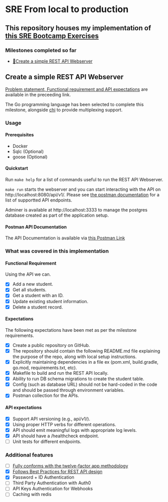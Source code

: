 # SRE From local to production

## This repository houses my implementation of [this SRE Bootcamp Exercises](https://playbook.one2n.in/sre-bootcamp/sre-bootcamp-exercises#:~:text=%F0%9F%92%AA-,SRE%20bootcamp%20exercises,-Part%20One%20%2D%20From)

### Milestones completed so far

- [🏅Create a simple REST API Webserver](#create-a-simple-rest-api-webserver)

## Create a simple REST API Webserver
[Problem statement, Functional requirement and API expectations](https://playbook.one2n.in/sre-bootcamp/sre-bootcamp-exercises/1-create-a-simple-rest-api) are available in the preceeding link.

The Go programming language has been selected to complete this milestone, alongside [chi](https://github.com/go-chi/chi) to provide multiplexing support.

### Usage
#### Prerequisites
- Docker 
- Sqlc (Optional)
- goose (Optional)

#### Quickstart
Run `make help` for a list of commands useful to run the REST API Webserver.

`make run` starts the webserver and you can start interacting with the API on http://localhost:8080/api/v1/. Please see [the postman documentation](#postman-api-documentation) for a list of supportted API endpoints.

Adminer is available at http://localhost:3333 to manage the postgres database created as part of the application setup.

#### Postman API Documentation
The API Documemtation is available via [this Postman Link](https://www.postman.com/mavewrick/workspace/public/collection/11230844-3adc49ff-fd4c-47a1-a2c7-895c642f33f6?action=share&source=copy-link&creator=0)

### What was covered in this implementation
#### Functional Requirement
Using the API we can.
- [x] Add a new student.
- [x] Get all students.
- [x] Get a student with an ID.
- [x] Update existing student information.
- [x] Delete a student record.

#### Expectations
The following expectations have been met as per the milestone requirements.
- [x] Create a public repository on GitHub.
- [x] The repository should contain the following
README.md file explaining the purpose of the repo, along with local setup instructions.
- [x] Explicitly maintaining dependencies in a file ex (pom.xml, build.gradle, go.mod, requirements.txt, etc).
- [x] Makefile to build and run the REST API locally.
- [x] Ability to run DB schema migrations to create the student table.
- [x] Config (such as database URL) should not be hard-coded in the code and should be passed through environment variables.
- [x] Postman collection for the APIs.
#### API expectations
- [x] Support API versioning (e.g., api/v1/<resource>).
- [x] Using proper HTTP verbs for different operations.
- [x] API should emit meaningful logs with appropriate log levels.
- [x] API should have a /healthcheck endpoint.
- [ ] Unit tests for different endpoints.

### Additional features
- [ ] [Fully conforms with the twelve-factor app methodology](https://12factor.net/)
- [x] [Follows Best Practices for REST API design](https://stackoverflow.blog/2020/03/02/best-practices-for-rest-api-design/)
- [x] Password + ID Authentication
- [ ] Third Party Authentication with Auth0 
- [ ] API Keys Authentication for Webhooks
- [ ] Caching with redis